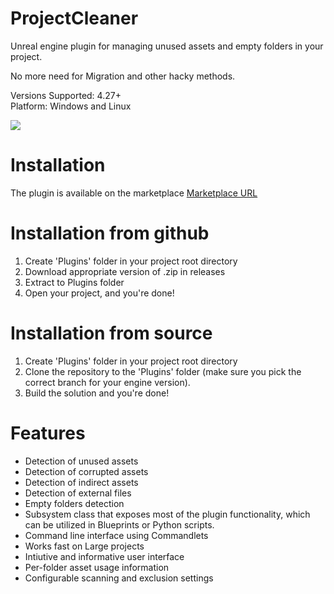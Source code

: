 # ProjectCleaner
Unreal engine plugin for managing unused assets and empty folders in your project.

No more need for Migration and other hacky methods.

Versions Supported: 4.27+   
Platform: Windows and Linux

<img src="https://github.com/ashe23/ProjectCleaner/assets/8270558/265ed34e-1b7b-46fb-953c-bc0d37c10fd1" />

# Installation
The plugin is available on the marketplace [Marketplace URL](https://www.unrealengine.com/marketplace/en-US/product/4d7f5dc837fc4b009bb91e678adf9fd0)

# Installation from github
1) Create 'Plugins' folder in your project root directory
2) Download appropriate version of .zip in releases
3) Extract to Plugins folder
4) Open your project, and you're done!

# Installation from source
1) Create 'Plugins' folder in your project root directory
2) Clone the repository to the 'Plugins' folder (make sure you pick the correct branch for your engine version).
3) Build the solution and you're done!

# Features
* Detection of unused assets
* Detection of corrupted assets
* Detection of indirect assets
* Detection of external files
* Empty folders detection
* Subsystem class that exposes most of the plugin functionality, which can be utilized in Blueprints or Python scripts.
* Command line interface using Commandlets
* Works fast on Large projects
* Intiutive and informative user interface
* Per-folder asset usage information
* Configurable scanning and exclusion settings